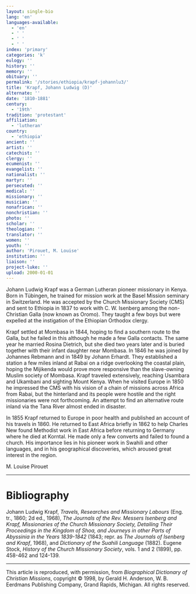 ```yaml
---
layout: single-bio
lang: 'en'
languages-available:
  - 'en'
  - ' '
  - ' '
  - ' '
index: 'primary'
categories: 'k'
eulogy: ''
history: ''
memory: ''
obituary: ''
permalink: '/stories/ethiopia/krapf-johannlu3/'
title: 'Krapf, Johann Ludwig (D)'
alternate: ''
date: '1810-1881'
century:
  - '19th'
tradition: 'protestant'
affiliation:
  - 'lutheran'
country:
  - 'ethiopia'
ancient: ''
artist: ''
catechist: ''
clergy: ''
ecumenist: ''
evangelist: ''
nationalist: ''
martyr: ''
persecuted: ''
medical: ''
missionary: ''
musician: ''
nonafrican: ''
nonchristian: ''
photo: ''
scholar: ''
theologian: ''
translator: ''
women: ''
youth: ''
author: 'Pirouet, M. Louise'
institution: ''
liaison: ''
project-luke: ''
upload: 2000-01-01
---
```



Johann Ludwig Krapf was a German Lutheran pioneer missionary in Kenya. Born in Tübingen, he trained for mission work at the Basel Mission seminary in Switzerland. He was accepted by the Church Missionary Society (CMS) and sent to Ethiopia in 1837 to work with C. W. Isenberg among the non-Christian Galla (now known as Oromo). They taught a few boys but were expelled at the instigation of the Ethiopian Orthodox clergy.

Krapf settled at Mombasa in 1844, hoping to find a southern route to the Galla, but he failed in this although he made a few Galla contacts. The same year he married Rosina Dietrich, but she died two years later and is buried together with their infant daughter near Mombasa. In 1846 he was joined by Johannes Rebmann and in 1849 by Johann Erhardt. They established a station a few miles inland at Rabai on a ridge overlooking the coastal plain, hoping the Mijikenda would prove more responsive than the slave-owning Muslim society of Mombasa. Krapf traveled extensively, reaching Usambara and Ukambani and sighting Mount Kenya. When he visited Europe in 1850 he impressed the CMS with his vision of a chain of missions across Africa from Rabai, but the hinterland and its people were hostile and the right missionaries were not forthcoming. An attempt to find an alternative route inland via the Tana River almost ended in disaster.

In 1855 Krapf returned to Europe in poor health and published an account of his travels in 1860. He returned to East Africa briefly in 1862 to help Charles New found Methodist work in East Africa before returning to Germany where he died at Korntal. He made only a few converts and failed to found a church. His importance lies in his pioneer work in Swahili and other languages, and in his geographical discoveries, which aroused great interest in the region.

M. Louise Pirouet

---

# Bibliography

Johann Ludwig Krapf, *Travels, Researches and Missionary Labours* (Eng. tr., 1860; 2d ed., 1968), *The Journals of the Rev. Messers Isenberg and Krapf, Missionaries of the Church Missionary Society, Detailing Their Proceedings in the Kingdom of Shoa, and Journeys in other Parts of Abyssinia in the Years 1839-1842* (1843; repr. as *The Journals of Isenberg and Krapf*, 1968), and *Dictionary of the Suahili Language* (1882). Eugene Stock, *History of the Church Missionary Society*, vols. 1 and 2 (1899), pp. 458-462 and 124-139.

---

This article is reproduced, with permission, from *Biographical Dictionary of Christian Missions*, copyright © 1998, by Gerald H. Anderson, W. B. Eerdmans Publishing Company, Grand Rapids, Michigan. All rights reserved.